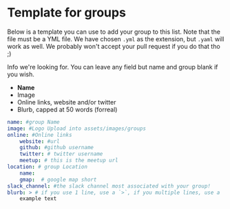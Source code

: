 # Template for groups

Below is a template you can use to add your group to this list. Note that the file must be a YML file. We have chosen `.yml` as the extension, but `.yaml` will work as well. We probably won't accept your pull request if you do that tho ;)

Info we're looking for. You can leave any field but name and group blank if you wish.

- **Name**
- Image
- Online links, website and/or twitter
- Blurb, capped at 50 words (forreal)

````yaml
name: #group Name
image: #Logo Upload into assets/images/groups
online: #Online links
    website: #url
    github: #github username
    twitter: # twitter username
    meetup: # this is the meetup url  
location: # group Location
    name: 
    gmap:  # google map short 
slack_channel: #the slack channel most associated with your group!
blurb: > # if you use 1 line, use a `>`, if you multiple lines, use a `|` here, then ensure that you indent! good yaml syntax.
    example text
````
